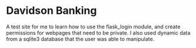 # Davidson Banking

A test site for me to learn how to use the flask_login module, and create permissions for webpages that need to be private. I also used dynamic data from a sqlite3 database that the user was able to manipulate.
